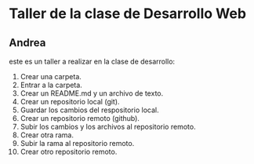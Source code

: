 # Taller de la clase de Desarrollo Web
## Andrea
este es un taller a realizar en la clase de desarrollo:
1. Crear una carpeta.
2. Entrar a la carpeta.
3. Crear un README.md y un archivo de texto.
4. Crear un repositorio local (git).
5. Guardar los cambios del respositorio local.
6. Crear un repositorio remoto (github).
7. Subir los cambios y los archivos al repositorio remoto.
8. Crear otra rama.
9. Subir la rama al repositorio remoto.
10. Crear otro repositorio remoto.
